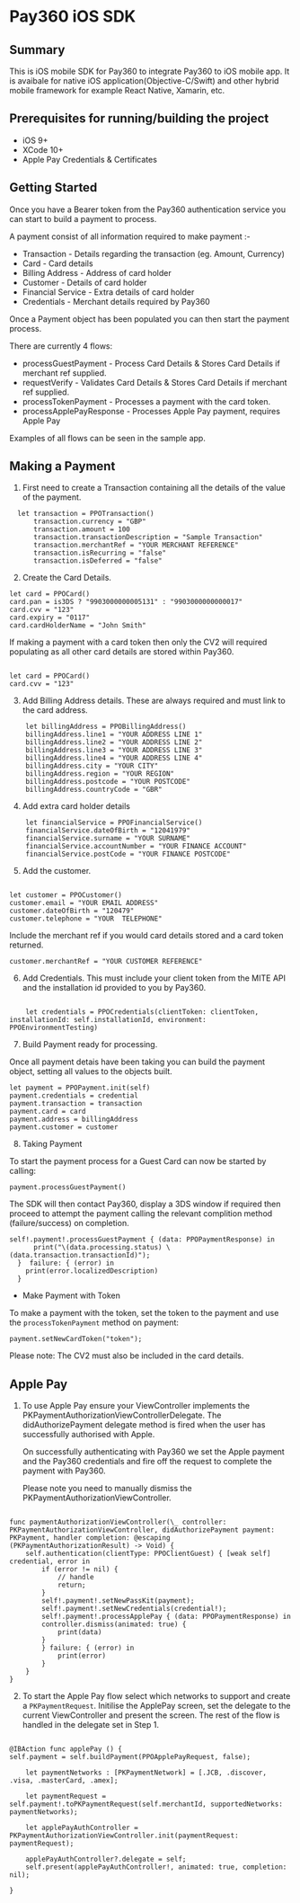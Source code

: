 # Pay360 iOS SDK

## Summary

This is iOS mobile SDK for Pay360 to integrate Pay360 to iOS mobile app.
It is avaibale for native iOS application(Objective-C/Swift) and other hybrid mobile framework for example React Native, Xamarin, etc.

## Prerequisites for running/building the project

- iOS 9+
- XCode 10+
- Apple Pay Credentials & Certificates

## Getting Started

Once you have a Bearer token from the Pay360 authentication service you can start to build a payment to process.

A payment consist of all information required to make payment :-

- Transaction - Details regarding the transaction (eg. Amount, Currency)
- Card - Card details
- Billing Address - Address of card holder
- Customer - Details of card holder
- Financial Service - Extra details of card holder
- Credentials - Merchant details required by Pay360

Once a Payment object has been populated you can then start the payment process.

There are currently 4 flows:

- processGuestPayment - Process Card Details & Stores Card Details if merchant ref supplied.
- requestVerify - Validates Card Details & Stores Card Details if merchant ref supplied.
- processTokenPayment - Processes a payment with the card token.
- processApplePayResponse - Processes Apple Pay payment, requires Apple Pay

Examples of all flows can be seen in the sample app.

## Making a Payment

1. First need to create a Transaction containing all the details of the value of the payment.

```
  let transaction = PPOTransaction()
      transaction.currency = "GBP"
      transaction.amount = 100
      transaction.transactionDescription = "Sample Transaction"
      transaction.merchantRef = "YOUR MERCHANT REFERENCE"
      transaction.isRecurring = "false"
      transaction.isDeferred = "false"
```

2. Create the Card Details.

```
let card = PPOCard()
card.pan = is3DS ? "9903000000005131" : "9903000000000017"
card.cvv = "123"
card.expiry = "0117"
card.cardHolderName = "John Smith"
```

If making a payment with a card token then only the CV2 will required populating as all other card details are stored within Pay360.

```

let card = PPOCard()
card.cvv = "123"

```

3. Add Billing Address details. These are always required and must link to the card address.

```
    let billingAddress = PPOBillingAddress()
    billingAddress.line1 = "YOUR ADDRESS LINE 1"
    billingAddress.line2 = "YOUR ADDRESS LINE 2"
    billingAddress.line3 = "YOUR ADDRESS LINE 3"
    billingAddress.line4 = "YOUR ADDRESS LINE 4"
    billingAddress.city = "YOUR CITY"
    billingAddress.region = "YOUR REGION"
    billingAddress.postcode = "YOUR POSTCODE"
    billingAddress.countryCode = "GBR"

```

4. Add extra card holder details

```
    let financialService = PPOFinancialService()
    financialService.dateOfBirth = "12041979"
    financialService.surname = "YOUR SURNAME"
    financialService.accountNumber = "YOUR FINANCE ACCOUNT"
    financialService.postCode = "YOUR FINANCE POSTCODE"

```

5. Add the customer.

```

let customer = PPOCustomer()
customer.email = "YOUR EMAIL ADDRESS"
customer.dateOfBirth = "120479"
customer.telephone = "YOUR  TELEPHONE"

```

Include the merchant ref if you would card details stored and a card token returned.

```
customer.merchantRef = "YOUR CUSTOMER REFERENCE"
```

6. Add Credentials. This must include your client token from the MITE API and the installation id provided to you by Pay360.

```

    let credentials = PPOCredentials(clientToken: clientToken, installationId: self.installationId, environment: PPOEnvironmentTesting)

```

7. Build Payment ready for processing.

Once all payment detais have been taking you can build the payment object,
setting all values to the objects built.

```
let payment = PPOPayment.init(self)
payment.credentials = credential
payment.transaction = transaction
payment.card = card
payment.address = billingAddress
payment.customer = customer

```

8. Taking Payment

To start the payment process for a Guest Card can now be started by calling:

`payment.processGuestPayment()`

The SDK will then contact Pay360, display a 3DS window if required then proceed to attempt the payment calling the relevant complition method (failure/success) on completion.

```
self!.payment!.processGuestPayment { (data: PPOPaymentResponse) in
      print("\(data.processing.status) \(data.transaction.transactionId)");
  }  failure: { (error) in
    print(error.localizedDescription)
  }
```

- Make Payment with Token

To make a payment with the token, set the token to the payment and use the `processTokenPayment` method on payment:

```
payment.setNewCardToken("token");

```

Please note: The CV2 must also be included in the card details.

## Apple Pay

1. To use Apple Pay ensure your ViewController implements the PKPaymentAuthorizationViewControllerDelegate. The didAuthorizePayment delegate method is fired when the user has successfully authorised with Apple.

   On successfully authenticating with Pay360 we set the Apple payment and the Pay360 credentials and fire off the request to complete the payment with Pay360.

   Please note you need to manually dismiss the PKPaymentAuthorizationViewController.

```

func paymentAuthorizationViewController(\_ controller: PKPaymentAuthorizationViewController, didAuthorizePayment payment: PKPayment, handler completion: @escaping (PKPaymentAuthorizationResult) -> Void) {
    self.authentication(clientType: PPOClientGuest) { [weak self] credential, error in
        if (error != nil) {
            // handle
            return;
        }
        self!.payment!.setNewPassKit(payment);
        self!.payment!.setNewCredentials(credential!);
        self!.payment!.processApplePay { (data: PPOPaymentResponse) in
        controller.dismiss(animated: true) {
            print(data)
        }
        } failure: { (error) in
            print(error)
        }
    }
}

```

2. To start the Apple Pay flow select which networks to support and create a `PKPaymentRequest`.
   Initilise the ApplePay screen, set the delegate to the current ViewController and present the screen.
   The rest of the flow is handled in the delegate set in Step 1.

```

@IBAction func applePay () {
self.payment = self.buildPayment(PPOApplePayRequest, false);

    let paymentNetworks : [PKPaymentNetwork] = [.JCB, .discover, .visa, .masterCard, .amex];

    let paymentRequest = self.payment!.toPKPaymentRequest(self.merchantId, supportedNetworks: paymentNetworks);

    let applePayAuthController = PKPaymentAuthorizationViewController.init(paymentRequest: paymentRequest);

    applePayAuthController?.delegate = self;
    self.present(applePayAuthController!, animated: true, completion: nil);

}

```

```

```
